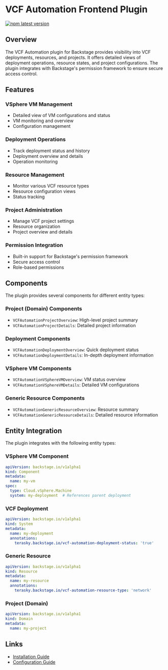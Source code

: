 # VCF Automation Frontend Plugin

[![npm latest version](https://img.shields.io/npm/v/@terasky/backstage-plugin-vcf-automation/latest.svg)](https://www.npmjs.com/package/@terasky/backstage-plugin-vcf-automation)

## Overview

The VCF Automation plugin for Backstage provides visibility into VCF deployments, resources, and projects. It offers detailed views of deployment operations, resource states, and project configurations. The plugin integrates with Backstage's permission framework to ensure secure access control.

## Features

### VSphere VM Management
- Detailed view of VM configurations and status
- VM monitoring and overview
- Configuration management

### Deployment Operations
- Track deployment status and history
- Deployment overview and details
- Operation monitoring

### Resource Management
- Monitor various VCF resource types
- Resource configuration views
- Status tracking

### Project Administration
- Manage VCF project settings
- Resource organization
- Project overview and details

### Permission Integration
- Built-in support for Backstage's permission framework
- Secure access control
- Role-based permissions

## Components

The plugin provides several components for different entity types:

### Project (Domain) Components
- `VCFAutomationProjectOverview`: High-level project summary
- `VCFAutomationProjectDetails`: Detailed project information

### Deployment Components
- `VCFAutomationDeploymentOverview`: Quick deployment status
- `VCFAutomationDeploymentDetails`: In-depth deployment information

### VSphere VM Components
- `VCFAutomationVSphereVMOverview`: VM status overview
- `VCFAutomationVSphereVMDetails`: Detailed VM configurations

### Generic Resource Components
- `VCFAutomationGenericResourceOverview`: Resource summary
- `VCFAutomationGenericResourceDetails`: Detailed resource information

## Entity Integration

The plugin integrates with the following entity types:

### VSphere VM Component
```yaml
apiVersion: backstage.io/v1alpha1
kind: Component
metadata:
  name: my-vm
spec:
  type: Cloud.vSphere.Machine
  system: my-deployment  # References parent deployment
```

### VCF Deployment
```yaml
apiVersion: backstage.io/v1alpha1
kind: System
metadata:
  name: my-deployment
  annotations:
    terasky.backstage.io/vcf-automation-deployment-status: 'true'
```

### Generic Resource
```yaml
apiVersion: backstage.io/v1alpha1
kind: Resource
metadata:
  name: my-resource
  annotations:
    terasky.backstage.io/vcf-automation-resource-type: 'network'
```

### Project (Domain)
```yaml
apiVersion: backstage.io/v1alpha1
kind: Domain
metadata:
  name: my-project
```

## Links

- [Installation Guide](install.md)
- [Configuration Guide](configure.md)
